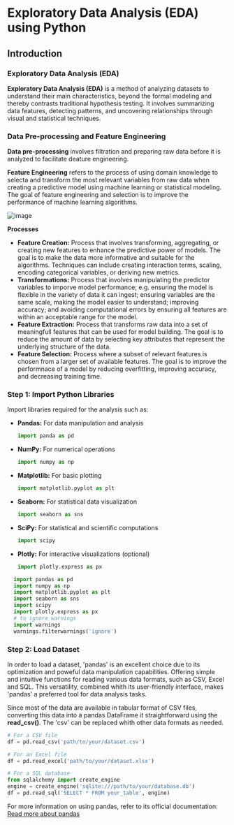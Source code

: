 # Exploratory Data Analysis (EDA) using Python

## Introduction 

### Exploratory Data Analysis (EDA) 
**Exploratory Data Analysis (EDA)** is a method of analyzing datasets to understand their main characteristics, beyond the formal modeling and thereby contrasts traditional hypothesis testing. 
It involves summarizing data features, detecting patterns, and uncovering relationships through visual and 
statistical techniques. 

### Data Pre-processing and Feature Engineering
**Data pre-processing** involves filtration and preparing raw data before it is analyzed to facilitate deature engineering. 

**Feature Engineering** refers to the process of using domain knowledge to selecta and transform the most relevant variables from raw data when creating a predictive model using machine learning or statistical modeling. The goal of feature engineering and selection is to improve the performance of machine learning algorithms.

![image](https://github.com/JaimeRosique/ComputerScience/assets/118359274/a88195a7-eadb-4350-812f-f1ed234794ca)

**Processes**
- **Feature Creation:** Process that involves transforming, aggregating, or creating new features to enhance the predictive power of models. The goal is to make the data more informative and suitable for the algorithms. Techniques can include creating interaction terms, scaling, encoding categorical variables, or deriving new metrics.
- **Transformations:** Process that involves manipulating the predictor variables to imporve model performance; e.g. ensuring the model is flexible in the variety of data it can ingest; ensuring variables are the same scale, making the model easier to understand; improving accuracy; and avoiding computational errors by ensuring all features are within an acceptable range for the model.
- **Feature Extraction:** Process that transforms raw data into a set of meaningfull features that can be used for model building. The goal is to reduce the amount of data by selecting key attributes that represent the underlying structure of the data.
- **Feature Selection:** Process where a subset of relevant features is chosen from a larger set of available features. The goal is to improve the performnace of a model by reducing overfitting, improving accuracy, and decreasing training time.

### Step 1: Import Python Libraries

Import libraries required for the analysis such as:

- **Pandas:** For data manipulation and analysis
  ```python
  import panda as pd
- **NumPy:** For numerical operations
  ```python
  import numpy as np
- **Matplotlib:** For basic plotting
   ```python
  import matplotlib.pyplot as plt
- **Seaborn:** For statistical data visualization
   ```python
  import seaborn as sns
- **SciPy:** For statistical and scientific computations
   ```python
  import scipy
- **Plotly:** For interactive visualizations (optional)
   ```python
  import plotly.express as px

```python
  import pandas as pd
  import numpy as np
  import matplotlib.pyplot as plt
  import seaborn as sns
  import scipy
  import plotly.express as px
  # to ignore warnings
  import warnings
  warnings.filterwarnings('ignore')
```

### Step 2: Load Dataset

In order to load a dataset, 'pandas' is an excellent choice due to its optimization and poweful data manipulation capabilities. Offering simple and intuitive functions for reading various data formats, such as CSV, Excel and SQL. This versatility, combined whith its user-friendly interface, makes 'pandas' a preferred tool for data analysis tasks.

Since most of the data are available in tabular format of CSV files, converting this data  into a pandas DataFrame it straightforward using the **read_csv()**. The 'csv' can be replaced whith other data formats as needed.

```python
# For a CSV file
df = pd.read_csv('path/to/your/dataset.csv')

# For an Excel file
df = pd.read_excel('path/to/your/dataset.xlsx')

# For a SQL database
from sqlalchemy import create_engine
engine = create_engine('sqlite:///path/to/your/database.db')
df = pd.read_sql('SELECT * FROM your_table', engine)
```
For more information on using pandas, refer to its official documentation:
[Read more about pandas](https://pandas.pydata.org/docs/)
